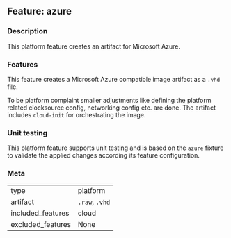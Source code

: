 ## Feature: azure
### Description
<website-feature>
This platform feature creates an artifact for Microsoft Azure.
</website-feature>

### Features
This feature creates a Microsoft Azure compatible image artifact as a `.vhd` file.

To be platform complaint smaller adjustments like defining the platform related clocksource config, networking config etc. are done.
The artifact includes `cloud-init` for orchestrating the image.

### Unit testing
This platform feature supports unit testing and is based on the `azure` fixture to validate the applied changes according its feature configuration.

### Meta
|||
|---|---|
|type|platform|
|artifact|`.raw`, `.vhd`|
|included_features|cloud|
|excluded_features|None|